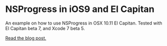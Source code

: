 # NSProgress in iOS9 and El Capitan

An example on how to use NSProgress in OSX 10.11 El Capitan. Tested with El Capitan beta 7, and Xcode 7 beta 5.

[Read the blog post.](http://jaanus.com/nsprogress-enhancements/)
